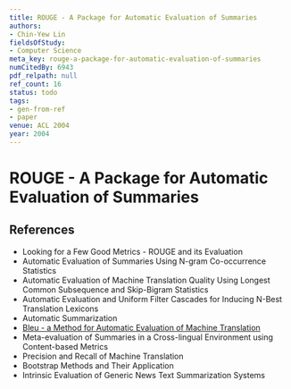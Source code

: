 ```yaml
---
title: ROUGE - A Package for Automatic Evaluation of Summaries
authors:
- Chin-Yew Lin
fieldsOfStudy:
- Computer Science
meta_key: rouge-a-package-for-automatic-evaluation-of-summaries
numCitedBy: 6943
pdf_relpath: null
ref_count: 16
status: todo
tags:
- gen-from-ref
- paper
venue: ACL 2004
year: 2004
---
```


# ROUGE - A Package for Automatic Evaluation of Summaries

## References

- Looking for a Few Good Metrics - ROUGE and its Evaluation
- Automatic Evaluation of Summaries Using N-gram Co-occurrence Statistics
- Automatic Evaluation of Machine Translation Quality Using Longest Common Subsequence and Skip-Bigram Statistics
- Automatic Evaluation and Uniform Filter Cascades for Inducing N-Best Translation Lexicons
- Automatic Summarization
- [Bleu - a Method for Automatic Evaluation of Machine Translation](./bleu-a-method-for-automatic-evaluation-of-machine-translation.md)
- Meta-evaluation of Summaries in a Cross-lingual Environment using Content-based Metrics
- Precision and Recall of Machine Translation
- Bootstrap Methods and Their Application
- Intrinsic Evaluation of Generic News Text Summarization Systems
